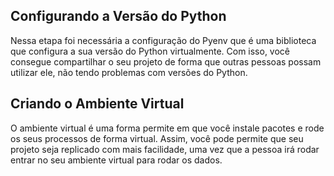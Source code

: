 ## Configurando a Versão do Python

Nessa etapa foi necessária a configuração do Pyenv que é uma biblioteca que configura a sua versão do Python virtualmente.
Com isso, você consegue compartilhar o seu projeto de forma que outras pessoas possam utilizar ele, não tendo problemas com versões do Python.

## Criando o Ambiente Virtual

O ambiente virtual é uma forma permite em que você instale pacotes e rode os seus processos de forma virtual.
Assim, você pode permite que seu projeto seja replicado com mais facilidade, uma vez que a pessoa irá rodar entrar no seu ambiente virtual para rodar os dados.

